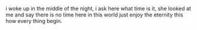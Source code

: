 i woke up in the middle of the night, i ask here what time is it, she looked at me and say there is no time here in this world just enjoy the eternity this how every thing begin.
